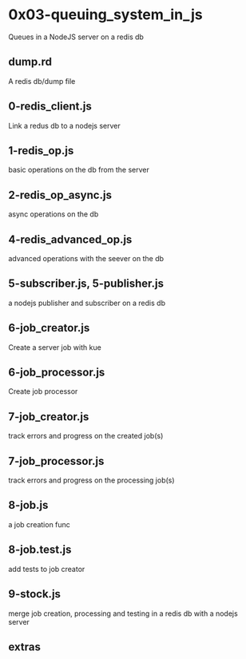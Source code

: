 # 0x03-queuing_system_in_js
Queues in a NodeJS server on a redis db

## dump.rd
A redis db/dump file

## 0-redis_client.js
Link a redus db to a nodejs server

## 1-redis_op.js
basic operations on the db from the server

## 2-redis_op_async.js
async operations on the db

## 4-redis_advanced_op.js
advanced operations with the seever on the db

## 5-subscriber.js, 5-publisher.js
a nodejs publisher and subscriber on a redis db

## 6-job_creator.js
Create a server job with kue

## 6-job_processor.js
Create job processor

## 7-job_creator.js
track errors and progress on the created job(s)

## 7-job_processor.js
track errors and progress on the processing job(s)

## 8-job.js
a job creation func

## 8-job.test.js
add tests to job creator

## 9-stock.js
merge job creation, processing and testing in a redis db with a nodejs server

## extras